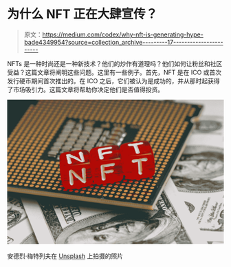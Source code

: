 # 为什么 NFT 正在大肆宣传？

> 原文：<https://medium.com/codex/why-nft-is-generating-hype-bade4349954?source=collection_archive---------17----------------------->

NFTs 是一种时尚还是一种新技术？他们的炒作有道理吗？他们如何让粉丝和社区受益？这篇文章将阐明这些问题。这里有一些例子。首先，NFT 是在 ICO 或首次发行硬币期间首次推出的。在 ICO 之后，它们被认为是成功的，并从那时起获得了市场吸引力。这篇文章将帮助你决定他们是否值得投资。

![](img/c02dadec10d8b84ca20d09c6c427b45e.png)

安德烈·梅特列夫在 [Unsplash](https://unsplash.com?utm_source=medium&utm_medium=referral) 上拍摄的照片